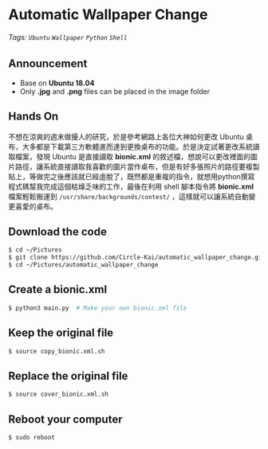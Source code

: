 Automatic Wallpaper Change
===
###### Tags: `Ubuntu` `Wallpaper` `Python` `Shell`

Announcement
---
* Base on **Ubuntu 18.04**
* Only **.jpg** and **.png** files can be placed in the image folder

Hands On
---
不想在涼爽的週末做擾人的研究，於是參考網路上各位大神如何更改 Ubuntu 桌布，大多都是下載第三方軟體進而達到更換桌布的功能。於是決定試著更改系統讀取檔案，發現 Ubuntu 是直接讀取 **bionic.xml** 的敘述檔，想說可以更改裡面的圖片路徑，讓系統直接讀取我喜歡的圖片當作桌布，但是有好多張照片的路徑要複製貼上，等做完之後應該就已經虛脫了，既然都是重複的指令，就想用python撰寫程式碼幫我完成這個枯燥乏味的工作，最後在利用 shell 腳本指令將 **bionic.xml** 檔案輕鬆搬運到 `/usr/share/backgrounds/contest/` ，這樣就可以讓系統自動變更喜愛的桌布。

## Download the code
```bash
$ cd ~/Pictures
$ git clone https://github.com/Circle-Kai/automatic_wallpaper_change.git
$ cd ~/Pictures/automatic_wallpaper_change
```
## Create a bionic.xml
```bash
$ python3 main.py  # Make your own bionic.xml file
```

## Keep the original file
```bash
$ source copy_bionic.xml.sh
```

## Replace the original file
```bash
$ source cover_bionic.xml.sh
```
## Reboot your computer
```bash
$ sudo reboot
```
